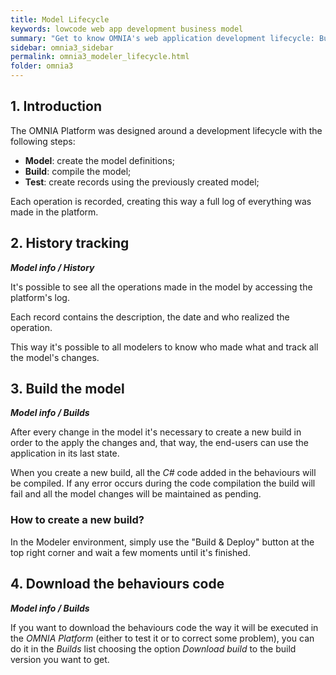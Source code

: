 ```yaml
---
title: Model Lifecycle
keywords: lowcode web app development business model
summary: "Get to know OMNIA's web application development lifecycle: Business Model definition. Build and compile; Reuse models at future web application developments."
sidebar: omnia3_sidebar
permalink: omnia3_modeler_lifecycle.html
folder: omnia3
---
```


## 1. Introduction
The OMNIA Platform was designed around a development lifecycle with the following steps:
* **Model**: create the model definitions;
* **Build**: compile the model; 
* **Test**: create records using the previously created model;

Each operation is recorded, creating this way a full log of everything was made in the platform.

## 2. History tracking
__*Model info / History*__

It's possible to see all the operations made in the model by accessing the platform's log.

Each record contains the description, the date and who realized the operation.

This way it's possible to all modelers to know who made what and track all the model's changes.

## 3. Build the model
__*Model info / Builds*__

After every change in the model it's necessary to create a new build in order to the apply the changes and, that way, the end-users can use the application in its last state.

When you create a new build, all the _C#_ code added in the behaviours will be compiled. If any error occurs during the code compilation the build will fail and all the model changes will be maintained as pending.


### How to create a new build?
In the Modeler environment, simply use the "Build & Deploy" button at the top right corner and wait a few moments until it's finished.

## 4. Download the behaviours code
__*Model info / Builds*__

If you want to download the behaviours code the way it will be executed in the _OMNIA Platform_ (either to test it or to correct some problem), you can do it in the _Builds_ list choosing the option _Download build_ to the build version you want to get.
